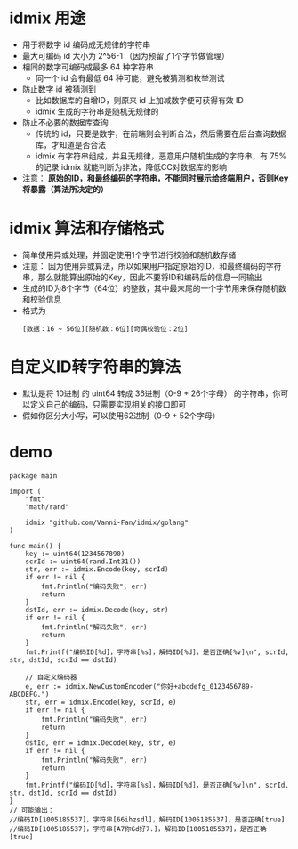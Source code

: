 # idmix 用途
- 用于将数字 id 编码成无规律的字符串
- 最大可编码 id 大小为 2^56-1 （因为预留了1个字节做管理）
- 相同的数字可编码成最多 64 种字符串
  - 同一个 id 会有最低 64 种可能，避免被猜测和枚举测试
- 防止数字 id 被猜测到
  - 比如数据库的自增ID，则原来 id 上加减数字便可获得有效 ID
  - idmix 生成的字符串是随机无规律的
- 防止不必要的数据库查询
  - 传统的 id，只要是数字，在前端则会判断合法，然后需要在后台查询数据库，才知道是否合法
  - idmix 有字符串组成，并且无规律，恶意用户随机生成的字符串，有 75% 的记录 idmix 就能判断为非法，降低CC对数据库的影响
- 注意： **原始的ID，和最终编码的字符串，不能同时展示给终端用户，否则Key将暴露（算法所决定的）**
# idmix 算法和存储格式
- 简单使用异或处理，并固定使用1个字节进行校验和随机数存储
- 注意： 因为使用异或算法，所以如果用户指定原始的ID，和最终编码的字符串，那么就能算出原始的Key，因此不要将ID和编码后的信息一同输出
- 生成的ID为8个字节（64位）的整数，其中最末尾的一个字节用来保存随机数和校验信息
- 格式为
  ```
  [数据：16 ~ 56位][随机数：6位][奇偶校验位：2位]
  ```
# 自定义ID转字符串的算法
- 默认是将 10进制 的 uint64 转成 36进制（0-9 + 26个字母） 的字符串，你可以定义自己的编码，只需要实现相关的接口即可
- 假如你区分大小写，可以使用62进制（0-9 + 52个字母）
  
# demo
```golang
package main

import (
	"fmt"
	"math/rand"

	idmix "github.com/Vanni-Fan/idmix/golang"
)

func main() {
	key := uint64(1234567890)
	scrId := uint64(rand.Int31())
	str, err := idmix.Encode(key, scrId)
	if err != nil {
		fmt.Println("编码失败", err)
		return
	}
	dstId, err := idmix.Decode(key, str)
	if err != nil {
		fmt.Println("解码失败", err)
		return
	}
	fmt.Printf("编码ID[%d]，字符串[%s]，解码ID[%d]，是否正确[%v]\n", scrId, str, dstId, scrId == dstId)

	// 自定义编码器
	e, err := idmix.NewCustomEncoder("你好+abcdefg_0123456789-ABCDEFG.")
	str, err = idmix.Encode(key, scrId, e)
	if err != nil {
		fmt.Println("编码失败", err)
		return
	}
	dstId, err = idmix.Decode(key, str, e)
	if err != nil {
		fmt.Println("解码失败", err)
		return
	}
	fmt.Printf("编码ID[%d]，字符串[%s]，解码ID[%d]，是否正确[%v]\n", scrId, str, dstId, scrId == dstId)
}
// 可能输出：
//编码ID[1005185537]，字符串[66ihzsdl]，解码ID[1005185537]，是否正确[true]
//编码ID[1005185537]，字符串[A7你Gd好7.]，解码ID[1005185537]，是否正确[true]
```
